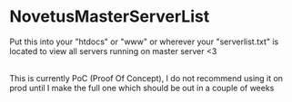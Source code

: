 # NovetusMasterServerList
Put this into your "htdocs" or "www" or wherever your "serverlist.txt" is located to view all servers running on master server <3<br><br>

This is currently PoC (Proof Of Concept), I do not recommend using it on prod until I make the full one which should be out in a couple of weeks
